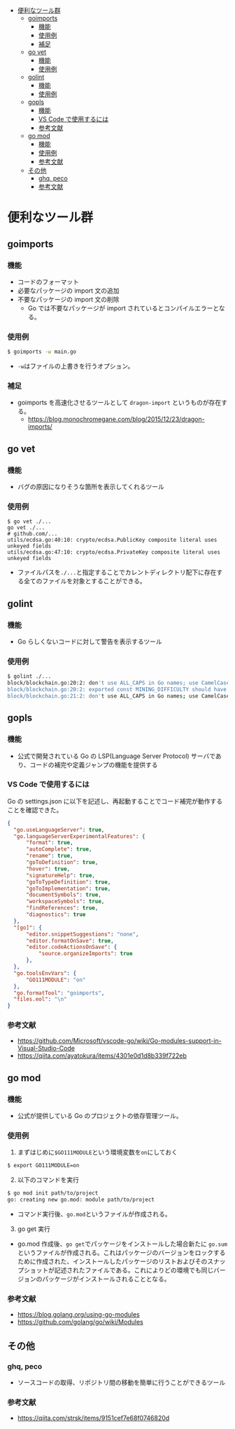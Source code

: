 <!-- TOC -->

- [便利なツール群](#便利なツール群)
  - [goimports](#goimports)
    - [機能](#機能)
    - [使用例](#使用例)
    - [補足](#補足)
  - [go vet](#go-vet)
    - [機能](#機能-1)
    - [使用例](#使用例-1)
  - [golint](#golint)
    - [機能](#機能-2)
    - [使用例](#使用例-2)
  - [gopls](#gopls)
    - [機能](#機能-3)
    - [VS Code で使用するには](#vs-code-で使用するには)
    - [参考文献](#参考文献)
  - [go mod](#go-mod)
    - [機能](#機能-4)
    - [使用例](#使用例-3)
    - [参考文献](#参考文献-1)
  - [その他](#その他)
    - [ghq, peco](#ghq-peco)
    - [参考文献](#参考文献-2)

<!-- /TOC -->

# 便利なツール群

## goimports
### 機能
- コードのフォーマット
- 必要なパッケージの import 文の追加
- 不要なパッケージの import 文の削除
  - Go では不要なパッケージが import されているとコンパイルエラーとなる。

### 使用例
```sh
$ goimports -w main.go
```
- `-w`はファイルの上書きを行うオプション。 


### 補足
- goimports を高速化させるツールとして `dragon-import` というものが存在する。
  - https://blog.monochromegane.com/blog/2015/12/23/dragon-imports/

## go vet
### 機能
- バグの原因になりそうな箇所を表示してくれるツール

### 使用例
```
$ go vet ./...
go vet ./...
# github.com/...
utils/ecdsa.go:40:10: crypto/ecdsa.PublicKey composite literal uses unkeyed fields
utils/ecdsa.go:47:10: crypto/ecdsa.PrivateKey composite literal uses unkeyed fields
```
- ファイルパスを`./...`と指定することでカレントディレクトリ配下に存在する全てのファイルを対象とすることができる。

## golint
### 機能
- Go らしくないコードに対して警告を表示するツール

### 使用例
```sh
$ golint ./...
block/blockchain.go:20:2: don't use ALL_CAPS in Go names; use CamelCase
block/blockchain.go:20:2: exported const MINING_DIFFICULTY should have comment (or a comment on this block) or be unexported
block/blockchain.go:21:2: don't use ALL_CAPS in Go names; use CamelCase
```

## gopls
### 機能
- 公式で開発されている Go の LSP(Language Server Protocol) サーバであり、コードの補完や定義ジャンプの機能を提供する

### VS Code で使用するには
Go の settings.json に以下を記述し、再起動することでコード補完が動作することを確認できた。
```json
{
  "go.useLanguageServer": true,
  "go.languageServerExperimentalFeatures": {
      "format": true,
      "autoComplete": true,
      "rename": true,
      "goToDefinition": true,
      "hover": true,
      "signatureHelp": true,
      "goToTypeDefinition": true,
      "goToImplementation": true,
      "documentSymbols": true,
      "workspaceSymbols": true,
      "findReferences": true,
      "diagnostics": true
  },
  "[go]": {
      "editor.snippetSuggestions": "none",
      "editor.formatOnSave": true,
      "editor.codeActionsOnSave": {
          "source.organizeImports": true
      },
  },
  "go.toolsEnvVars": {
      "GO111MODULE": "on"
  },
  "go.formatTool": "goimports",
  "files.eol": "\n"
}
```

### 参考文献
- https://github.com/Microsoft/vscode-go/wiki/Go-modules-support-in-Visual-Studio-Code
- https://qiita.com/ayatokura/items/4301e0d1d8b339f722eb

## go mod

### 機能
- 公式が提供している Go のプロジェクトの依存管理ツール。

### 使用例
1. まずはじめに`$GO111MODULE`という環境変数を`on`にしておく
```sh
$ export GO111MODULE=on
```
2. 以下のコマンドを実行
```sh
$ go mod init path/to/project
go: creating new go.mod: module path/to/project
```
- コマンド実行後、`go.mod`というファイルが作成される。  
3. go get 実行
- go.mod 作成後、`go get`でパッケージをインストールした場合新たに `go.sum`というファイルが作成される。これはパッケージのバージョンをロックするために作成された、インストールしたパッケージのリストおよびそのスナップショットが記述されたファイルである。これによりどの環境でも同じバージョンのパッケージがインストールされることとなる。

### 参考文献
- https://blog.golang.org/using-go-modules
- https://github.com/golang/go/wiki/Modules

## その他
### ghq, peco
- ソースコードの取得、リポジトリ間の移動を簡単に行うことができるツール

### 参考文献
- https://qiita.com/strsk/items/9151cef7e68f0746820d